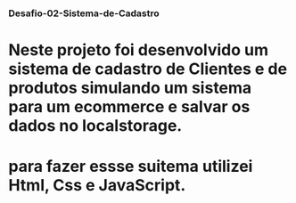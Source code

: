 ### Desafio-02-Sistema-de-Cadastro
# Neste projeto foi desenvolvido um sistema de cadastro de Clientes e de produtos simulando um sistema para um ecommerce e salvar os dados no localstorage.
# para fazer essse suitema utilizei Html, Css e JavaScript.

